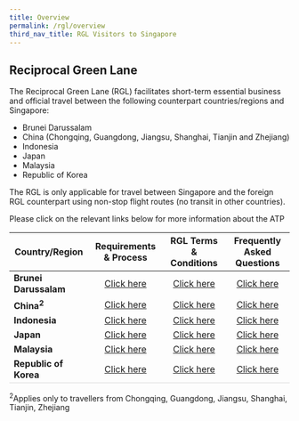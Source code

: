 ```yaml
---
title: Overview
permalink: /rgl/overview
third_nav_title: RGL Visitors to Singapore
---
```


## Reciprocal Green Lane

The Reciprocal Green Lane (RGL) facilitates short-term essential business and official travel between the following counterpart countries/regions and Singapore:
- Brunei Darussalam
- China (Chongqing, Guangdong, Jiangsu, Shanghai, Tianjin and Zhejiang)
- Indonesia
- Japan
- Malaysia
- Republic of Korea

The RGL is only applicable for travel between Singapore and the foreign RGL counterpart using non-stop flight routes (no transit in other countries).

Please click on the relevant links below for more information about the ATP

<table>
<thead>
  <tr>
    <th>Country/Region</th>
    <th>Requirements & Process</th>
    <th>RGL Terms & Conditions</th>
    <th>Frequently Asked Questions</th>
  </tr>
</thead>
<tbody>
    <tr>
    <td><b>Brunei Darussalam</b></td>
      <td style="text-align:center;"><a href="/brunei/rgl/requirements-and-process">Click here</a></td>
      <td style="text-align:center;"><a href="/brunei/rgl/terms-and-conditions">Click here</a></td>
      <td style="text-align:center;"><a href="/brunei/rgl/faq">Click here</a></td>
  </tr>
    <tr>
      <td><b>China<sup>2</sup></b></td>
    <td style="text-align:center;"><a href="/china/rgl/requirements-and-process">Click here</a></td>
      <td style="text-align:center;"><a href="/china/rgl/terms-and-conditions">Click here</a></td>
      <td style="text-align:center;"><a href="/china/rgl/faq">Click here</a></td>
  </tr>
  <tr>
    <td ><b>Indonesia</b></td>
       <td style=" text-align:center;"><a href="/indonesia/rgl/requirements-and-process">Click here</a></td>
       <td style=" text-align:center;"><a href="/indonesia/rgl/terms-and-conditions">Click here</a></td>
    <td style=" text-align:center;"><a href="/indonesia/rgl/faq">Click here</a></td>
  </tr>
  <tr>
    <td ><b>Japan</b></td>
       <td style=" text-align:center;"><a href="/japan/rgl/requirements-and-process">Click here</a></td>
       <td style=" text-align:center;"><a href="/japan/rgl/terms-and-conditions">Click here</a></td>
    <td style=" text-align:center;"><a href="/japan/rgl/faq">Click here</a></td>
  </tr>
     <tr>
    <td ><b>Malaysia</b></td>
       <td style=" text-align:center;"><a href="/malaysia/rgl/requirements-and-process">Click here</a></td>
       <td style=" text-align:center;"><a href="/malaysia/rgl/terms-and-conditions">Click here</a></td>
    <td style="text-align:center;"><a href="/malaysia/rgl/faq">Click here</a></td>
  </tr>
    <tr>
    <td style="border-bottom:1px solid #D8D8D8; "><b>Republic of Korea</b></td>
       <td style="border-bottom:1px solid #D8D8D8; text-align:center;"><a href="/rok/rgl/requirements-and-process">Click here</a></td>
       <td style="border-bottom:1px solid #D8D8D8; text-align:center;"><a href="/rok/rgl/terms-and-conditions">Click here</a></td>
    <td style="border-bottom:1px solid #D8D8D8; text-align:center;"><a href="/rok/rgl/faq">Click here</a></td>
  </tr>
  </tbody>
  </table>
  
  <sup>2</sup>Applies only to travellers from Chongqing, Guangdong, Jiangsu, Shanghai, Tianjin, Zhejiang
